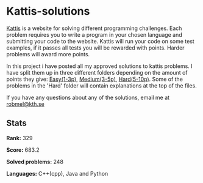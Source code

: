 # Kattis-solutions
[Kattis](https://open.kattis.com) is a website for solving different programming challenges. Each problem requires you to write a program in your chosen language and submitting your code to the website. Kattis will run your code on some test examples, if it passes all tests you will be rewarded with points. Harder problems will award more points.

In this project i have posted all my approved solutions to kattis problems. I have split them up in three different folders depending on the amount of points they give: [Easy(1-3p)](https://github.com/Robert-Mellberg/Kattis-solutions/tree/master/Easy%20(1-3p)), [Medium(3-5p)](https://github.com/Robert-Mellberg/Kattis-solutions/tree/master/Medium(3-5p)), [Hard(5-10p)](https://github.com/Robert-Mellberg/Kattis-solutions/tree/master/Hard(5-10p)). Some of the problems in the 'Hard' folder will contain explanations at the top of the files.

If you have any questions about any of the solutions, email me at robmel@kth.se


## Stats
**Rank:** 329

**Score:** 683.2

**Solved problems:** 248

**Languages:** C++(cpp), Java and Python

